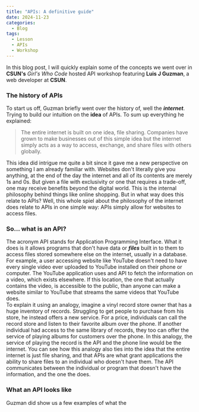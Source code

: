 ```yaml
---
title: "APIs: A definitive guide"
date: 2024-11-23
categories:
  - Blog
tags: 
  - Lesson
  - APIs
  - Workshop
---
```


In this blog post, I will quickly explain some
of the concepts we went over in **CSUN's** _Girl's Who Code_
hosted API workshop featuring **Luis J Guzman**,
a web developer at **CSUN**.

### The history of APIs

To start us off, Guzman briefly went over the history
of, well the **_internet_**. Trying to build our intuition
on the **idea** of APIs. To sum up everything
he explained:
> The entire internet is built on one idea,
> file sharing. Companies have grown to make 
> businesses out of this simple idea but 
>  the internet simply acts as a way to access,
> exchange, and share files with others globally.

This idea did intrigue me quite a bit since it gave me 
a new perspective on something I am already familiar with.
Websites don't literally give you anything, at the end
of the day the internet and all of its contents are 
merely 1s and 0s. But given a file with exclusivity
or one that requires a trade-off, one may receive 
benefits beyond the digital world. This is the internal
philosophy behind things like online shopping. But
in what way does this relate to APIs? Well, this whole 
spiel about the philosophy of the internet does relate 
to APIs in one simple way: APIs simply allow for websites
to access files.

### So... what is an API?

The acronym API stands for Application Programming Interface.
What it does is it allows programs that don't have data or **_files_**
built in to them to access files stored somewhere else on the internet,
usually in a database. For example, a user accessing website like YouTube
doesn't need to have every single video ever uploaded to YouTube
installed on their phone or computer. The YouTube application uses
and API to fetch the information on a video, which exists elsewhere. 
If this location, the one that actually contains the video, is accessible
to the public, than anyone can make a website similar to YouTube that 
streams the same videos that YouTube does.  
To explain it using an analogy, 
imagine a vinyl record store owner that has a huge inventory of records.
Struggling to get people to purchase from his store, he instead offers a 
new service. For a price, individuals can call the record store and listen
to their favorite album over the phone. If another individual had access
to the same library of records, they too can offer the service of playing
albums for customers over the phone. In this analogy, the service of 
playing the record is the API and the phone line would be the internet.
You can see how this analogy also ties into the idea that the entire 
internet is just file sharing, and that APIs are what grant applications
the ability to share files to an individual who doesn't have them. The API
communicates between the individual or program that doesn't have the 
information, and the one the does. 

### What an API looks like

Guzman did show us a few examples of what the 
